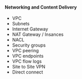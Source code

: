 #### Networking and Content Delivery

- VPC
- Subnets
- Internet Gateway
- NAT Gateway / Insances
- NACL
- Security groups
- VPC peering
- VPC endpoints
- VPC flow logs
- Site to Site VPN
- Direct connect

